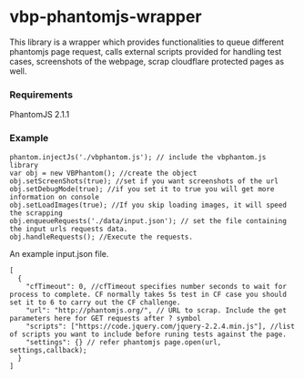 # vbp-phantomjs-wrapper
This library is a wrapper which provides functionalities to queue different phantomjs page request, calls external scripts provided for handling test cases, screenshots of the webpage, scrap cloudflare protected pages as well.

### Requirements
PhantomJS 2.1.1

### Example
```
phantom.injectJs('./vbphantom.js'); // include the vbphantom.js library
var obj = new VBPhantom(); //create the object
obj.setScreenShots(true); //set if you want screenshots of the url
obj.setDebugMode(true); //if you set it to true you will get more information on console
obj.setLoadImages(true); //If you skip loading images, it will speed the scrapping
obj.enqueueRequests('./data/input.json'); // set the file containing the input urls requests data.
obj.handleRequests(); //Execute the requests.
```

An example input.json file.
```
[
  {
    "cfTimeout": 0, //cfTimeout specifies number seconds to wait for process to complete. CF normally takes 5s test in CF case you should set it to 6 to carry out the CF challenge.
    "url": "http://phantomjs.org/", // URL to scrap. Include the get parameters here for GET requests after ? symbol
    "scripts": ["https://code.jquery.com/jquery-2.2.4.min.js"], //list of scripts you want to include before runing tests against the page.
    "settings": {} // refer phantomjs page.open(url, settings,callback);
  }
]
```

